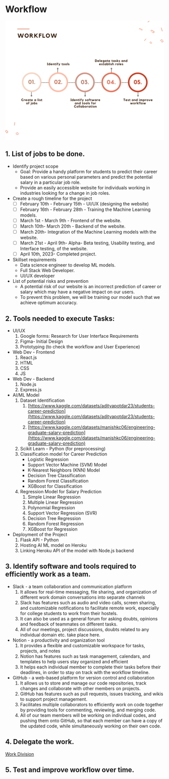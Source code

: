 # Workflow

![Workflow.png](Workflow%20c0a9ab21a5714336bc76c990de5844cd/Workflow.png)

## 1. List of jobs to be done.

- Identify project scope
    - Goal: Provide a handy platform for students to predict their career based on various personal parameters and predict the potential salary in a particular job role.
    - Provide an easily accessible website for individuals working in industries looking for a change in job roles.
- Create a rough timeline for the project
    - [ ]  February 10th - February 15th - UI/UX (designing the website)
    - [ ]  February 16th - February 28th - Training the Machine Learning models.
    - [ ]  March 1st - March 9th - Frontend of the website.
    - [ ]  March 10th- March 20th - Backend of the website.
    - [ ]  March 20th- Integration of the Machine Learning models with the website.
    - [ ]  March 21st - April 9th- Alpha- Beta testing, Usability testing, and Interface testing, of the website.
    - [ ]  April 10th, 2023- Completed project.
- Skillset requirements
    - Data science engineer to develop ML models.
    - Full Stack Web Developer.
    - UI/UX developer
- List of potential risks and prevention
    - A potential risk of our website is an incorrect prediction of career or salary which may have a negative impact on our users.
    - To prevent this problem, we will be training our model such that we achieve optimum accuracy.

## 2. Tools needed to execute Tasks:

- UI/UX
    1. Google forms: Research for User Interface Requirements
    2. Figma- Initial Design
    3. Prototyping (to check the workflow and User Experience)
- Web Dev - Frontend
    1. React.js
    2. HTML
    3. CSS
    4. JS
- Web Dev - Backend
    1. Node.js
    2. Express.js
- AI/ML Model
    1. Dataset Identification
        1. [https://www.kaggle.com/datasets/adityapotdar23/students-career-prediction](https://www.kaggle.com/datasets/adityapotdar23/students-career-prediction)
        2. [https://www.kaggle.com/datasets/manishkc06/engineering-graduate-salary-prediction](https://www.kaggle.com/datasets/manishkc06/engineering-graduate-salary-prediction)
    2. Scikit Learn - Python (for preprocessing)
    3. Classification model for Career Prediction
        - Logistic Regression
        - Support Vector Machine (SVM) Model
        - K-Nearest Neighbors (KNN) Model
        - Decision Tree Classification
        - Random Forest Classification
        - XGBoost for Classification
    4. Regression Model for Salary Prediction
        1. Simple Linear Regression
        2. Multiple Linear Regression
        3. Polynomial Regression
        4. Support Vector Regression (SVR)
        5. Decision Tree Regression
        6. Random Forest Regression
        7. XGBoost for Regression
- Deployment of the Project
    1. Flask API - Python
    2. Hosting AI ML model on Heroku
    3. Linking Heroku API of the model with Node.js backend

## 3. Identify software and tools required to efficiently work as a team.

- Slack - a team collaboration and communication platform
    1. It allows for real-time messaging, file sharing, and organization of different work domain conversations into separate channels
    2. Slack has features such as audio and video calls, screen sharing, and customizable notifications to facilitate remote work, especially for college students to work from their hostels.
    3. It can also be used as a general forum for asking doubts, opinions and feedback of teammates on different tasks.
    4. All of our meetings, project discussions, doubts related to any individual domain etc. take place here.
- Notion - a productivity and organization tool
    1. It provides a flexible and customizable workspace for tasks, projects, and notes
    2. Notion has features such as task management, calendars, and templates to help users stay organized and efficient
    3. It helps each individual member to complete their tasks before their deadlines, in order to stay on track with the workflow timeline.
- GitHub - a web-based platform for version control and collaboration
    1. It allows us to store and manage our code repositories, track changes and collaborate with other members on projects.
    2. GitHub has features such as pull requests, issues tracking, and wikis to support project management.
    3. Facilitates multiple collaborators to efficiently work on code together by providing tools for commenting, reviewing, and merging code.
    4. All of our team members will be working on individual codes, and pushing them onto GitHub, so that each member can have a copy of the updated code, while simultaneously working on their own code.

## 4. Delegate the work.

[Work Division](Workflow%20c0a9ab21a5714336bc76c990de5844cd/Work%20Division%2082781270f73e4530b4ef478b7cd7e249.md)

## 5. Test and improve workflow over time.